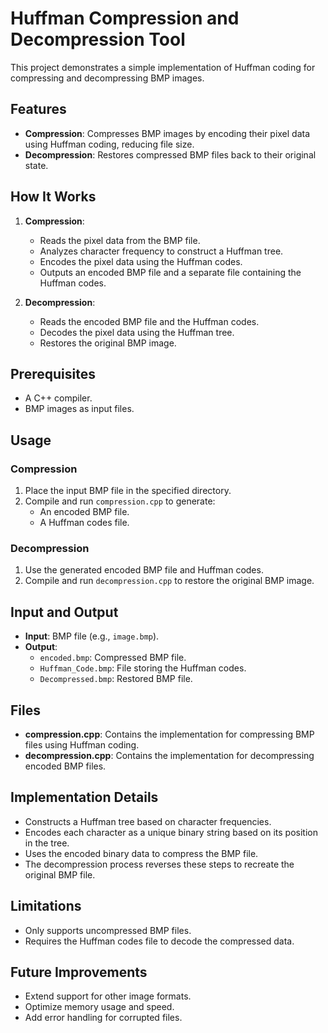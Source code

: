 # Huffman Compression and Decompression Tool

This project demonstrates a simple implementation of Huffman coding for compressing and decompressing BMP images.

## Features

- **Compression**: Compresses BMP images by encoding their pixel data using Huffman coding, reducing file size.
- **Decompression**: Restores compressed BMP files back to their original state.

## How It Works

1. **Compression**:
   - Reads the pixel data from the BMP file.
   - Analyzes character frequency to construct a Huffman tree.
   - Encodes the pixel data using the Huffman codes.
   - Outputs an encoded BMP file and a separate file containing the Huffman codes.

2. **Decompression**:
   - Reads the encoded BMP file and the Huffman codes.
   - Decodes the pixel data using the Huffman tree.
   - Restores the original BMP image.

## Prerequisites

- A C++ compiler.
- BMP images as input files.

## Usage

### Compression

1. Place the input BMP file in the specified directory.
2. Compile and run `compression.cpp` to generate:
   - An encoded BMP file.
   - A Huffman codes file.

### Decompression

1. Use the generated encoded BMP file and Huffman codes.
2. Compile and run `decompression.cpp` to restore the original BMP image.

## Input and Output

- **Input**: BMP file (e.g., `image.bmp`).
- **Output**:
  - `encoded.bmp`: Compressed BMP file.
  - `Huffman_Code.bmp`: File storing the Huffman codes.
  - `Decompressed.bmp`: Restored BMP file.

## Files

- **compression.cpp**: Contains the implementation for compressing BMP files using Huffman coding.
- **decompression.cpp**: Contains the implementation for decompressing encoded BMP files.

## Implementation Details

- Constructs a Huffman tree based on character frequencies.
- Encodes each character as a unique binary string based on its position in the tree.
- Uses the encoded binary data to compress the BMP file.
- The decompression process reverses these steps to recreate the original BMP file.

## Limitations

- Only supports uncompressed BMP files.
- Requires the Huffman codes file to decode the compressed data.

## Future Improvements

- Extend support for other image formats.
- Optimize memory usage and speed.
- Add error handling for corrupted files.

